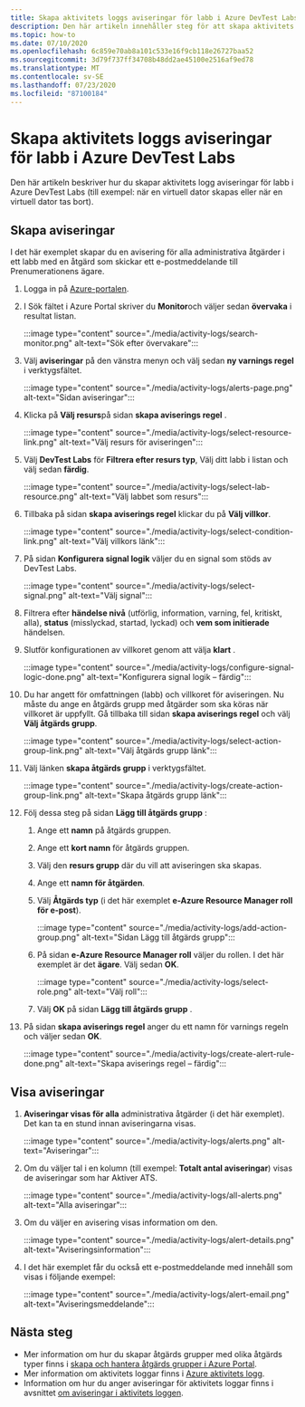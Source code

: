 ```yaml
---
title: Skapa aktivitets loggs aviseringar för labb i Azure DevTest Labs
description: Den här artikeln innehåller steg för att skapa aktivitets logg aviseringar för labb i Azure DevTest Labs.
ms.topic: how-to
ms.date: 07/10/2020
ms.openlocfilehash: 6c859e70ab8a101c533e16f9cb118e26727baa52
ms.sourcegitcommit: 3d79f737ff34708b48dd2ae45100e2516af9ed78
ms.translationtype: MT
ms.contentlocale: sv-SE
ms.lasthandoff: 07/23/2020
ms.locfileid: "87100184"
---
```

# <a name="create-activity-log-alerts-for-labs-in-azure-devtest-labs"></a>Skapa aktivitets loggs aviseringar för labb i Azure DevTest Labs
Den här artikeln beskriver hur du skapar aktivitets logg aviseringar för labb i Azure DevTest Labs (till exempel: när en virtuell dator skapas eller när en virtuell dator tas bort).

## <a name="create-alerts"></a>Skapa aviseringar
I det här exemplet skapar du en avisering för alla administrativa åtgärder i ett labb med en åtgärd som skickar ett e-postmeddelande till Prenumerationens ägare. 

1. Logga in på [Azure-portalen](https://portal.azure.com).
1. I Sök fältet i Azure Portal skriver du **Monitor**och väljer sedan **övervaka** i resultat listan. 

    :::image type="content" source="./media/activity-logs/search-monitor.png" alt-text="Sök efter övervakare":::        
1. Välj **aviseringar** på den vänstra menyn och välj sedan **ny varnings regel** i verktygsfältet. 

    :::image type="content" source="./media/activity-logs/alerts-page.png" alt-text="Sidan aviseringar":::    
1. Klicka på **Välj resurs**på sidan **skapa aviserings regel** . 

    :::image type="content" source="./media/activity-logs/select-resource-link.png" alt-text="Välj resurs för aviseringen":::        
1. Välj **DevTest Labs** för **Filtrera efter resurs typ**, Välj ditt labb i listan och välj sedan **färdig**.

    :::image type="content" source="./media/activity-logs/select-lab-resource.png" alt-text="Välj labbet som resurs":::
1. Tillbaka på sidan **skapa aviserings regel** klickar du på **Välj villkor**. 

    :::image type="content" source="./media/activity-logs/select-condition-link.png" alt-text="Välj villkors länk":::    
1. På sidan **Konfigurera signal logik** väljer du en signal som stöds av DevTest Labs. 

    :::image type="content" source="./media/activity-logs/select-signal.png" alt-text="Välj signal":::
1. Filtrera efter **händelse nivå** (utförlig, information, varning, fel, kritiskt, alla), **status** (misslyckad, startad, lyckad) och **vem som initierade** händelsen. 
1. Slutför konfigurationen av villkoret genom att välja **klart** . 

    :::image type="content" source="./media/activity-logs/configure-signal-logic-done.png" alt-text="Konfigurera signal logik – färdig":::
1. Du har angett för omfattningen (labb) och villkoret för aviseringen. Nu måste du ange en åtgärds grupp med åtgärder som ska köras när villkoret är uppfyllt. Gå tillbaka till sidan **skapa aviserings regel** och välj **Välj åtgärds grupp**. 

    :::image type="content" source="./media/activity-logs/select-action-group-link.png" alt-text="Välj åtgärds grupp länk":::
1. Välj länken **skapa åtgärds grupp** i verktygsfältet. 

    :::image type="content" source="./media/activity-logs/create-action-group-link.png" alt-text="Skapa åtgärds grupp länk":::
1. Följ dessa steg på sidan **Lägg till åtgärds grupp** :
    1. Ange ett **namn** på åtgärds gruppen.
    1. Ange ett **kort namn** för åtgärds gruppen. 
    1. Välj den **resurs grupp** där du vill att aviseringen ska skapas. 
    1. Ange ett **namn för åtgärden**. 
    1. Välj **Åtgärds typ** (i det här exemplet **e-Azure Resource Manager roll för e-post**). 

        :::image type="content" source="./media/activity-logs/add-action-group.png" alt-text="Sidan Lägg till åtgärds grupp":::
    1. På sidan **e-Azure Resource Manager roll** väljer du rollen. I det här exemplet är det **ägare**. Välj sedan **OK**. 

        :::image type="content" source="./media/activity-logs/select-role.png" alt-text="Välj roll":::            
    1. Välj **OK** på sidan **Lägg till åtgärds grupp** . 
1. På sidan **skapa aviserings regel** anger du ett namn för varnings regeln och väljer sedan **OK**. 

    :::image type="content" source="./media/activity-logs/create-alert-rule-done.png" alt-text="Skapa aviserings regel – färdig":::

## <a name="view-alerts"></a>Visa aviseringar 
1. **Aviseringar visas för alla** administrativa åtgärder (i det här exemplet). Det kan ta en stund innan aviseringarna visas. 

    :::image type="content" source="./media/activity-logs/alerts.png" alt-text="Aviseringar":::
1. Om du väljer tal i en kolumn (till exempel: **Totalt antal aviseringar**) visas de aviseringar som har Aktiver ATS. 

    :::image type="content" source="./media/activity-logs/all-alerts.png" alt-text="Alla aviseringar":::
1. Om du väljer en avisering visas information om den. 

    :::image type="content" source="./media/activity-logs/alert-details.png" alt-text="Aviseringsinformation":::
1. I det här exemplet får du också ett e-postmeddelande med innehåll som visas i följande exempel: 

    :::image type="content" source="./media/activity-logs/alert-email.png" alt-text="Aviseringsmeddelande":::

## <a name="next-steps"></a>Nästa steg
- Mer information om hur du skapar åtgärds grupper med olika åtgärds typer finns i [skapa och hantera åtgärds grupper i Azure Portal](../azure-monitor/platform/action-groups.md).
- Mer information om aktivitets loggar finns i [Azure aktivitets logg](../azure-monitor/platform/activity-log.md).
- Information om hur du anger aviseringar för aktivitets loggar finns i avsnittet [om aviseringar i aktivitets loggen](../azure-monitor/platform/activity-log-alerts.md).

